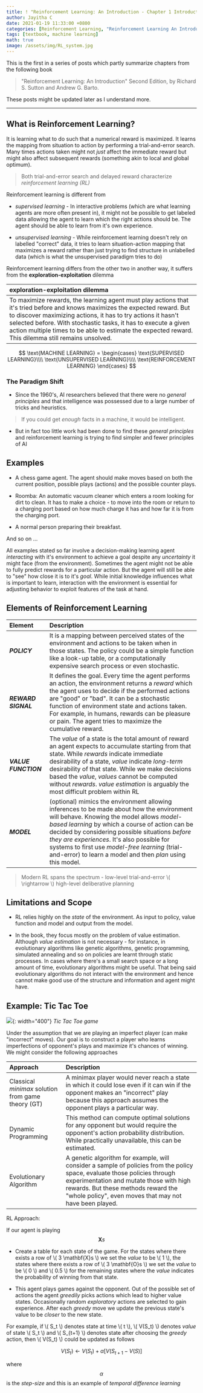 ```yaml
---
title: ! "Reinforcement Learning: An Introduction - Chapter 1 Introduction"
author: Jayitha C
date: 2021-01-19 11:33:00 +0800
categories: [Reinforcement Learning, "Reinforcement Learning An Introduction"]
tags: [textbook, machine learning]
math: true
image: /assets/img/RL_system.jpg
---
```



This is the first in a series of posts which partly summarize chapters from the following book

> "Reinforcement Learning: An Introduction" Second Edition, by Richard S. Sutton and Andrew G. Barto. 

These posts might be updated later as I understand more. 

---

## What is Reinforcement Learning?

It is learning what to do such that a numerical reward is maximized. It learns the mapping from situation to action by performing a trial-and-error search. Many times actions taken might not _just_ affect the immediate reward but might also affect subsequent rewards (something akin to local and global optimum). 

> Both trial-and-error search and delayed reward characterize _reinforcement learning (RL)_

Reinforcement learning is different from  

- _supervised learning_ - In interactive problems (which are what learning agents are more often present in), it might not be possible to get labeled data allowing the agent to learn which the right actions should be. The agent should be able to learn from it's own experience. 

- _unsupervised learning_ - While reinforcement learning doesn't rely on labelled "correct" data, it tries to learn situation-action mapping that maximizes a reward rather than just trying to find structure in unlabelled data (which is what the unsupervised paradigm tries to do)

Reinforcement learning differs from the other two in another way, it suffers from the **exploration-exploitation** dilemma

| exploration-exploitation dilemma |
|:---|
|To maximize rewards, the learning agent must play actions that it's tried before and knows maximizes the expected reward. But to discover maximizing actions, it has to try actions it hasn't selected before. With stochastic tasks, it has to execute a given action multiple times to be able to estimate the expected reward. This dilemma still remains unsolved. |

$$ \text{MACHINE LEARNING} = \begin{cases} \text{SUPERVISED LEARNING}\\\\ \text{UNSUPERVISED LEARNING}\\\\ \text{REINFORCEMENT LEARNING} \end{cases} $$

### The Paradigm Shift

- Since the 1960's, AI researchers believed that there were no _general principles_ and that intelligence was possessed due to a large number of tricks and heuristics. 

> If you could get _enough_ facts in a machine, it would be intelligent. 

- But in fact too little work had been done to find these _general principles_ and reinforcement learning is trying to find simpler and fewer principles of AI

## Examples

- A chess game agent. The agent should make moves based on both the current position, possible plays (actions) and the possible counter plays.

- Roomba: An automatic vacuum cleaner which enters a room looking for dirt to clean. It has to make a choice - to move into the room or return to a charging port based on how much charge it has and how far it is from the charging port. 

- A normal person preparing their breakfast. 

And so on ...

All examples stated so far involve a decision-making learning agent _interacting_ with it's environment to achieve a goal despite any _uncertainty_ it might face (from the environment). Sometimes the agent might not be able to fully predict rewards for a particular action. But the agent will still be able to "see" how close it is to it's _goal_. While initial knowledge influences what is important to learn, interaction with the environment is essential for adjusting behavior to exploit features of the task at hand. 

## Elements of Reinforcement Learning

| Element | Description |
|:---|:---|
|**_POLICY_**|It is a mapping between perceived states of the environment and actions to be taken when in those states. The policy could be a simple function like a look-up table, or a computationally expensive search process or even stochastic.|
|**_REWARD SIGNAL_**|It defines the goal. Every time the agent performs an action, the environment returns a _reward_ which the agent uses to decide if the performed actions are "good" or "bad". It can be a stochastic function of environment state and actions taken. For example, in humans, rewards can be pleasure or pain. The agent tries to maximize the cumulative reward.|
|**_VALUE FUNCTION_**|The _value_ of a state is the total amount of reward an agent expects to accumulate starting from that state. While _rewards_ indicate immediate desirability of a state, _value_ indicate _long-term_ desirability of that state. While we make decisions based the _value_, _values_ cannot be computed without _rewards_. _value estimation_ is arguably the most difficult problem within RL|
|**_MODEL_**|(optional) mimics the environment allowing inferences to be made about how the environment will behave. Knowing the model allows _model-based learning_ by which a course of action can be decided by considering possible situations _before they are experiences_. It's also possible for systems to first use _model-free learning_ (trial-and-error) to learn a model and then _plan_ using this model. |

> Modern RL spans the spectrum - low-level trial-and-error \\( \rightarrow \\) high-level deliberative planning

## Limitations and Scope

- RL relies highly on the _state_ of the environment. As input to policy, value function and model and output from the model. 

- In the book, they focus mostly on the problem of value estimation. Although _value estimation_ is not necessary - for instance, in evolutionary algorithms like genetic algorithms, genetic programming, simulated annealing and so on policies are learnt through static processes. In cases where there's a small search space or a long amount of time, evolutionary algorithms might be useful. That being said evolutionary algorithms do not interact with the environment and hence cannot make good use of the structure and information and agent might have.

## Example: Tic Tac Toe

![](/assets/img/tic_tac_toe.png){: width="400"}
_Tic Tac Toe game_

Under the assumption that we are playing an imperfect player (can make "incorrect" moves). Our goal is to construct a player who learns imperfections of opponent's plays and maximize it's chances of winning. We might consider the following approaches 

| Approach | Description |
|:---|:---|
|Classical _minimax_ solution from game theory (GT)|A minimax player would never reach a state in which it could lose even if it can win if the opponent makes an "incorrect" play because this approach assumes the opponent plays a particular way.|
|Dynamic Programming|This method can compute optimal solutions for any opponent but would require the opponent's action probability distribution. While practically unavailable, this can be estimated.|
|Evolutionary Algorithm|A genetic algorithm for example, will consider a sample of policies from the policy space, evaluate those policies through experimentation and mutate those with high rewards. But these methods reward the "whole policy", even moves that may not have been played.|

RL Approach:

If our agent is playing $$ \mathbf{X}s $$

- Create a table for each state of the game. For the states where there exists a row of \\( 3 \mathbf{X}s \\) we set the _value_ to be \\( 1 \\), the states where there exists a row of \\( 3 \mathbf{O}s \\) we set the _value_ to be \\( 0 \\) and \\( 0.5 \\) for the remaining states where the _value_ indicates the probability of winning from that state.

- This agent plays games against the opponent. Out of the possible set of actions the agent _greedily_ picks actions which lead to higher value states. Occasionally random _exploratory_ actions are selected to gain experience. After each _greedy_ move we update the previous state's value to be _closer_ to the new state.

For example, if \\( S_t \\) denotes state at time \\( t \\), \\( V(S_t) \\) denotes _value_ of state \\( S_t \\) and \\( S_{t+1} \\) denotes state after choosing the _greedy_ action, then \\( V(S_t) \\) could be updated as follows

$$ V(S_t) \leftarrow V(S_t) + \alpha \left [ V(S_{t+1} - V(S) \right ] $$

where $$ \alpha $$ is the _step-size_ and this is an example of _temporal difference learning_


